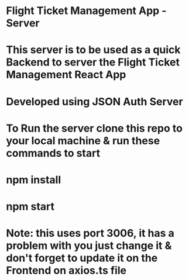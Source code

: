 # Flight Ticket Management App - Server

# This server is to be used as a quick Backend to server the Flight Ticket Management React App

# Developed using JSON Auth Server


# To Run the server clone this repo to your local machine & run these commands to start

# npm install
# npm start

# Note: this uses port 3006, it has a problem with you just change it & don't forget to update it on the Frontend on axios.ts file